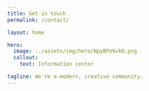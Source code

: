 ```yaml
---
title: Get in touch
permalink: /contact/

layout: home

hero:
  image: ../assets/img/hero/NpyBPU9vkD.png
  callout:
    text: Information center

tagline: We're a modern, creative community.
---
```

